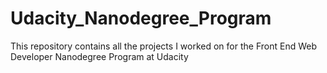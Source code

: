 # Udacity_Nanodegree_Program
This repository contains all the projects I worked on for the Front End Web Developer Nanodegree Program at Udacity
